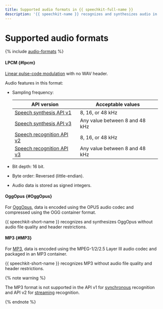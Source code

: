 ```yaml
---
title: Supported audio formats in {{ speechkit-full-name }}
description: '{{ speechkit-name }} recognizes and synthesizes audio in LPCM, OggOpus, and MP3 formats.'
---
```


# Supported audio formats

{% include [audio-formats](../_includes/speechkit/audio-formats.md) %}

#### LPCM {#lpcm}

[Linear pulse-code modulation](https://en.wikipedia.org/wiki/Pulse-code_modulation) with no WAV header.

Audio features in this format:

* Sampling frequency:

  | API version | Acceptable values |
  | --- | --- |
  | [Speech synthesis API v1](tts/index.md) | 8, 16, or 48 kHz |
  | [Speech synthesis API v3](tts-v3/api-ref/grpc/index.md) | Any value between 8 and 48 kHz |
  | [Speech recognition API v2](stt/index.md) | 8, 16, or 48 kHz |
  | [Speech recognition API v3](stt-v3/api-ref/grpc/index.md) | Any value between 8 and 48 kHz |

* Bit depth: 16 bit.
* Byte order: Reversed (little-endian).
* Audio data is stored as signed integers.

#### OggOpus {#OggOpus}

For [OggOpus](https://wiki.xiph.org/OggOpus), data is encoded using the OPUS audio codec and compressed using the OGG container format.

{{ speechkit-short-name }} recognizes and synthesizes OggOpus without audio file quality and header restrictions.

#### MP3 {#MP3}

For [MP3](https://en.wikipedia.org/wiki/MP3), data is encoded using the MPEG-1/2/2.5 Layer III audio codec and packaged in an MP3 container.

{{ speechkit-short-name }} recognizes MP3 without audio file quality and header restrictions.


{% note warning %}

The MP3 format is not supported in the API v1 for [synchronous](./stt/api/request-api.md) recognition and API v2 for [streaming](./stt/api/streaming-api.md) recognition.

{% endnote %}

